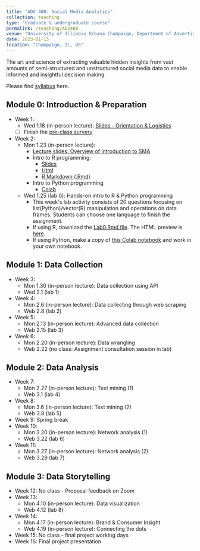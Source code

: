 ```yaml
---
title: "ADV 480: Social Media Analytics"
collection: teaching
type: "Graduate & undergraduate course"
permalink: /teaching/ADV480
venue: "University of Illinois Urbana Champaign, Department of Advertising"
date: 2023-01-15
location: "Champaign, IL, US"
---
```


The art and science of extracting valuable hidden insights from vast amounts of semi-structured and unstructured social media data to enable informed and insightful decision making.

Please find [syllabus](https://docs.google.com/document/d/1MgLldJJeVO-ILw-jHBWqG_DW3D8GQZ1nyCiHRsK1ygA/edit?usp=sharing) here. 

Module 0: Introduction & Preparation 
--------
* Week 1:  
	* Wed 1.18 (in-person lecture): [Slides - Orientation & Logistics](https://docs.google.com/presentation/d/15b69b--si3OJIkc4vy9Nbmx049rOrzf6JL6WaMX3O5g/edit?usp=sharing) 
	- [ ] Finish the [pre-class survery](https://forms.gle/VCKzGNVq42qXyR6i8) 
* Week 2: 
	* Mon 1.23 (in-person lecture): 
		* [Lecture slides: Overview of introduction to SMA](https://docs.google.com/presentation/d/1vpY_-3Ol3RF8PvPD0f2bSKroAHzO3mTg7w44EqWShRc/edit?usp=sharing) 
		* Intro to R programming: 
			* [Slides](https://docs.google.com/presentation/d/1xAacHqitu9UC41ef57RgvU0rYsQcgeT4kXS4i1slsmY/edit?usp=sharing)
			* [Html](https://drmaggiezhang.com/files/R-Basics.html)
			* [R Markdown (.Rmd)](https://drmaggiezhang.com/files/R-Basics.Rmd)
		* Intro to Python programming
			* [Colab](https://colab.research.google.com/drive/1bCN_SdsWdlPy8Hpp1l9CQvBMrtsr8O7Z?usp=sharing)
	* Wed 1.25 (lab 0): Hands-on intro to R & Python programming
		*  This week's lab activity consists of 20 questions focusing on list(Python)/vector(R) manipulation and operations on data frames. Students can choose one language to finish the assignment.
		*  If using R, download the [Lab0.Rmd file](https://drmaggiezhang.com/files/Lab0.Rmd). The HTML preview is [here](https://drmaggiezhang.com/files/Lab0.html).
		*  If using Python, make a copy of [this Colab notebook](https://colab.research.google.com/drive/1WcCJ44K34qDv7657ZQvMGMOGBjoNFrNe?usp=sharing) and work in your own notebook.   

Module 1: Data Collection
--------
* Week 3:
	* Mon 1.30 (in-person lecture): Data collection using API
	* Wed 2.1 (lab 1)
* Week 4:
	* Mon 2.6 (in-person lecture): Data collecting through web scraping
	* Web 2.8 (lab 2)
* Week 5:
	* Mon 2.13 (in-person lecture): Advanced data collection 
	* Web 2.15 (lab 3)
* Week 6:
	* Mon 2.20 (in-person lecture): Data wrangling
	* Web 2.22 (no class: Assignment consultation session in lab)

Module 2: Data Analysis
--------
* Week 7: 
	* Mon 2.27 (in-person lecture): Text mining (1)
	* Web 3.1 (lab 4)
* Week 8:
	* Mon 3.6 (in-person lecture): Text mining (2)
	* Web 3.8 (lab 5)
* Week 9: Spring break 
* Week 10:
	* Mon 3.20 (in-person lecture): Network analysis (1)
	* Web 3.22 (lab 6)
* Week 11:
	* Mon 3.27 (in-person lecture): Network analysis (2)
	* Web 3.29 (lab 7)

Module 3: Data Storytelling
--------
* Week 12: No class - Proposal feedback on Zoom
* Week 13:
	* Mon 4.10 (in-person lecture): Data visualization 
	* Web 4.12 (lab 8)
* Week 14: 
	* Mon 4.17 (in-person lecture): Brand & Consumer Insight
	* Web 4.19 (in-person lecture): Connecting the dots
* Week 15: No class - final project working days
* Week 16: Final project presentation 










